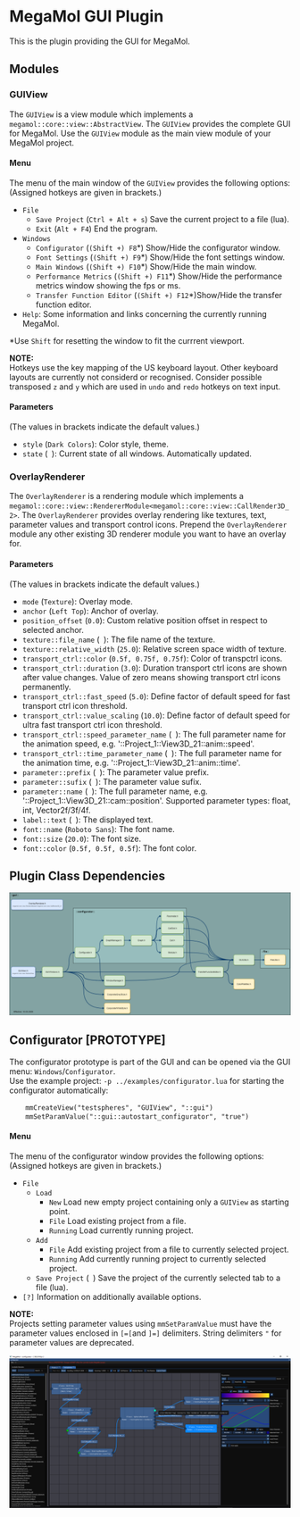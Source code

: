 # MegaMol GUI Plugin

This is the plugin providing the GUI for MegaMol.

## Modules

### GUIView

The `GUIView` is a view module which implements a `megamol::core::view::AbstractView`. The `GUIView` provides the complete GUI for MegaMol. Use the `GUIView` module as the main view module of your MegaMol project. 

#### Menu

The menu of the main window of the `GUIView` provides the following options:
(Assigned hotkeys are given in brackets.)

* `File`
    * `Save Project` (`Ctrl + Alt + s`) Save the current project to a file (lua).
    * `Exit` (`Alt + F4`) End the program.
* `Windows` 
    * `Configurator` (`(Shift +) F8`*) Show/Hide the configurator window.
    * `Font Settings` (`(Shift +) F9`*) Show/Hide the font settings window.
    * `Main Windows` (`(Shift +) F10`*) Show/Hide the main window.
    * `Performance Metrics` (`(Shift +) F11`*) Show/Hide the performance metrics window showing the fps or ms.
    * `Transfer Function Editor` (`(Shift +) F12`*)Show/Hide the transfer function editor.
* `Help`: Some information and links concerning the currently running MegaMol.

*Use `Shift` for resetting the window to fit the currrent viewport.

**NOTE:**\
Hotkeys use the key mapping of the US keyboard layout. Other keyboard layouts are currently not considerd or recognised. Consider possible transposed `z` and `y` which are used in `undo` and `redo` hotkeys on text input.

#### Parameters

(The values in brackets indicate the default values.)

* `style` (`Dark Colors`): Color style, theme.
* `state` (` `): Current state of all windows. Automatically updated.

### OverlayRenderer

The `OverlayRenderer` is a rendering module which implements a `megamol::core::view::RendererModule<megamol::core::view::CallRender3D_2>`. The `OverlayRenderer` provides overlay rendering like textures, text, parameter values and transport control icons. Prepend the `OverlayRenderer` module any other existing 3D renderer module you want to have an overlay for. 

#### Parameters

(The values in brackets indicate the default values.)

* `mode` (`Texture`): Overlay mode.
* `anchor` (`Left Top`): Anchor of overlay.
* `position_offset` (`0.0`): Custom relative position offset in respect to selected anchor.
* `texture::file_name` (` `): The file name of the texture.
* `texture::relative_width` (`25.0`): Relative screen space width of texture.
* `transport_ctrl::color` (`0.5f, 0.75f, 0.75f`): Color of transpctrl icons.
* `transport_ctrl::duration` (`3.0`): Duration transport ctrl icons are shown after value changes. Value of zero means showing transport ctrl icons permanently.
* `transport_ctrl::fast_speed` (`5.0`): Define factor of default speed for fast transport ctrl icon threshold.
* `transport_ctrl::value_scaling` (`10.0`): Define factor of default speed for ultra fast transport ctrl icon threshold.
* `transport_ctrl::speed_parameter_name` (` `): The full parameter name for the animation speed, e.g. '::Project_1::View3D_21::anim::speed'.
* `transport_ctrl::time_parameter_name` (` `): The full parameter name for the animation time, e.g. '::Project_1::View3D_21::anim::time'.
* `parameter::prefix` (` `): The parameter value prefix.
* `parameter::sufix` (` `): The parameter value sufix.
* `parameter::name` (` `): The full parameter name, e.g. '::Project_1::View3D_21::cam::position'. Supported parameter types: float, int, Vector2f/3f/4f.
* `label::text` (` `): The displayed text.
* `font::name` (`Roboto Sans`): The font name.
* `font::size` (`20.0`): The font size.
* `font::color` (`0.5f, 0.5f, 0.5f`): The font color.

## Plugin Class Dependencies

![gui plugin class dependencies](class_dependencies.png)

## Configurator [PROTOTYPE]

The configurator prototype is part of the GUI and can be opened via the GUI menu: `Windows`/`Configurator`.\
Use the example project: `-p ../examples/configurator.lua` for starting the configurator automatically:

        mmCreateView("testspheres", "GUIView", "::gui")
        mmSetParamValue("::gui::autostart_configurator", "true")

#### Menu

The menu of the configurator window provides the following options:
(Assigned hotkeys are given in brackets.)

* `File`
    * `Load` 
        * `New` Load new empty project containing only a `GUIView` as starting point.
        * `File` Load existing project from a file.
        * `Running` Load currently running project.
    * `Add` 
        * `File` Add existing project from a file to currently selected project.
        * `Running` Add currently running project to currently selected project.
    * `Save Project` (` `) Save the project of the currently selected tab to a file (lua).
* `[?]` Information on additionally available options.

**NOTE:**\
Projects setting parameter values using `mmSetParamValue` must have the parameter values enclosed in `[=[`and `]=]` delimiters. String delimiters `"` for parameter values are deprecated.

![configurator demo picture](configurator.png)

